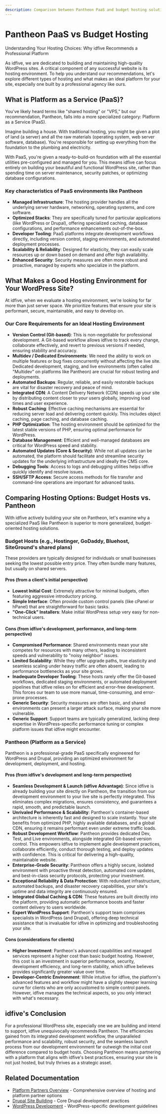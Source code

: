 ```yaml
---
description: Comparison between Pantheon PaaS and budget hosting solutions
---
```


# Pantheon PaaS vs Budget Hosting

Understanding Your Hosting Choices: Why idfive Recommends a Professional Platform

As idfive, we are dedicated to building and maintaining high-quality WordPress sites. A critical component of any successful website is its hosting environment. To help you understand our recommendations, let's explore different types of hosting and what makes an ideal platform for your site, especially one built by a professional agency like ours.

## What is Platform as a Service (PaaS)?

You've likely heard terms like "shared hosting" or "VPS," but our recommendation, Pantheon, falls into a more specialized category: Platform as a Service (PaaS).

Imagine building a house. With traditional hosting, you might be given a plot of land (a server) and all the raw materials (operating system, web server software, database). You're responsible for setting up everything from the foundation to the plumbing and electricity.

With PaaS, you're given a ready-to-build-on foundation with all the essential utilities pre-configured and managed for you. This means idfive can focus entirely on building your beautiful and functional WordPress site, rather than spending time on server maintenance, security patches, or optimizing database configurations.

### Key characteristics of PaaS environments like Pantheon

- **Managed Infrastructure**: The hosting provider handles all the underlying server hardware, networking, operating systems, and core software.
- **Optimized Stacks**: They are specifically tuned for particular applications (like WordPress or Drupal), offering specialized caching, database configurations, and performance enhancements out-of-the-box.
- **Developer Tooling**: PaaS platforms integrate development workflows directly, including version control, staging environments, and automated deployment processes.
- **Scalability & Reliability**: Designed for elasticity, they can easily scale resources up or down based on demand and offer high availability.
- **Enhanced Security**: Security measures are often more robust and proactive, managed by experts who specialize in the platform.

## What Makes a Good Hosting Environment for Your WordPress Site?

At idfive, when we evaluate a hosting environment, we're looking for far more than just server space. We prioritize features that ensure your site is performant, secure, maintainable, and easy to develop on.

### Our Core Requirements for an Ideal Hosting Environment

- **Version Control (Git-based)**: This is non-negotiable for professional development. A Git-based workflow allows idfive to track every change, collaborate effectively, and revert to previous versions if needed, ensuring stability and accuracy.
- **Multidev / Dedicated Environments**: We need the ability to work on multiple features or bug fixes concurrently without affecting the live site. Dedicated development, staging, and live environments (often called "Multidev" on platforms like Pantheon) are crucial for robust testing and deployments.
- **Automated Backups**: Regular, reliable, and easily restorable backups are vital for disaster recovery and peace of mind.
- **Integrated CDN**: A Content Delivery Network (CDN) speeds up your site by distributing content closer to your users globally, improving load times and user experience.
- **Robust Caching**: Effective caching mechanisms are essential for reducing server load and delivering content quickly. This includes object caching, page caching, and database caching.
- **PHP Optimization**: The hosting environment should be optimized for the latest stable versions of PHP, ensuring optimal performance for WordPress.
- **Database Management**: Efficient and well-managed databases are critical for WordPress speed and stability.
- **Automated Updates (Core & Security)**: While not all updates can be automated, the platform should facilitate and streamline security updates for the underlying infrastructure and ideally the CMS core.
- **Debugging Tools**: Access to logs and debugging utilities helps idfive quickly identify and resolve issues.
- **SSH/SFTP Access**: Secure access methods for file transfer and command-line operations are important for advanced tasks.

## Comparing Hosting Options: Budget Hosts vs. Pantheon

With idfive actively building your site on Pantheon, let's examine why a specialized PaaS like Pantheon is superior to more generalized, budget-oriented hosting solutions.

### Budget Hosts (e.g., Hostinger, GoDaddy, Bluehost, SiteGround's shared plans)

These providers are typically designed for individuals or small businesses seeking the lowest possible entry price. They often bundle many features, but usually on shared servers.

#### Pros (from a client's initial perspective)

- **Lowest Initial Cost**: Extremely attractive for minimal budgets, often featuring aggressive introductory pricing.
- **Simple Interface**: Often provide custom control panels (like cPanel or hPanel) that are straightforward for basic tasks.
- **"One-Click" Installers**: Make initial WordPress setup very easy for non-technical users.

#### Cons (from idfive's development, performance, and long-term perspective)

- **Compromised Performance**: Shared environments mean your site competes for resources with many others, leading to inconsistent speeds and vulnerability to "noisy neighbor" issues.
- **Limited Scalability**: While they offer upgrade paths, true elasticity and seamless scaling under heavy traffic are often absent, leading to performance bottlenecks as your site grows.
- **Inadequate Developer Tooling**: These hosts rarely offer the Git-based workflows, dedicated staging environments, or automated deployment pipelines that idfive relies on for efficient and error-free development. This forces our team to use more manual, time-consuming, and error-prone processes.
- **Generic Security**: Security measures are often basic, and shared environments can present a larger attack surface, making your site more vulnerable.
- **Generic Support**: Support teams are typically generalized, lacking deep expertise in WordPress-specific performance tuning or complex platform issues that idfive might encounter.

### Pantheon (Platform as a Service)

Pantheon is a professional-grade PaaS specifically engineered for WordPress and Drupal, providing an optimized environment for development, deployment, and hosting.

#### Pros (from idfive's development and long-term perspective)

- **Seamless Development & Launch (idfive Advantage)**: Since idfive is already building your site directly on Pantheon, the transition from our development environment to your live site is perfectly integrated. This eliminates complex migrations, ensures consistency, and guarantees a rapid, smooth, and predictable launch.
- **Unrivaled Performance & Scalability**: Pantheon's container-based architecture is inherently fast and designed to scale instantly. Your site benefits from optimized PHP, highly available databases, and a global CDN, ensuring it remains performant even under extreme traffic loads.
- **Robust Development Workflow**: Pantheon provides dedicated Dev, Test, and Live environments, alongside integrated Git-based version control. This empowers idfive to implement agile development practices, collaborate efficiently, conduct thorough testing, and deploy updates with confidence. This is critical for delivering a high-quality, maintainable website.
- **Enterprise-Grade Security**: Pantheon offers a highly secure, isolated environment with proactive threat detection, automated core updates, and best-in-class security protocols, protecting your investment.
- **Exceptional Reliability & Data Protection**: With redundant infrastructure, automated backups, and disaster recovery capabilities, your site's uptime and data integrity are continuously ensured.
- **Integrated Global Caching & CDN**: These features are built directly into the platform, providing automatic performance boosts and faster content delivery to users worldwide.
- **Expert WordPress Support**: Pantheon's support team comprises specialists in WordPress (and Drupal), offering deep technical assistance that is invaluable for idfive in optimizing and troubleshooting your site.

#### Cons (considerations for clients)

- **Higher Investment**: Pantheon's advanced capabilities and managed services represent a higher cost than basic budget hosting. However, this cost is an investment in superior performance, security, development efficiency, and long-term stability, which idfive believes provides significantly greater value over time.
- **Developer-Centric Environment**: While intuitive for idfive, the platform's advanced features and workflow might have a slightly steeper learning curve for clients who are only accustomed to simple control panels. However, idfive manages the technical aspects, so you only interact with what's necessary.

## idfive's Conclusion

For a professional WordPress site, especially one we are building and intend to support, idfive unequivocally recommends Pantheon. The efficiencies gained from its integrated development workflow, the unparalleled performance and scalability, robust security, and the seamless launch process from our development environment far outweigh the initial cost difference compared to budget hosts. Choosing Pantheon means partnering with a platform that aligns with idfive's best practices, ensuring your site is not just hosted, but truly thrives as a strategic asset.

## Related Documentation

- [Platform Partners Overview](./overview.md) - Comprehensive overview of hosting and platform partner options
- [Drupal Site Building](../back-end/drupal/drupal-sitebuilding.md) - Core Drupal development practices
- [WordPress Development](../back-end/wordpress/) - WordPress-specific development guidelines

